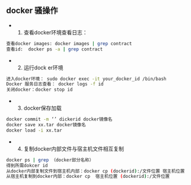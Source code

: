 ## docker 骚操作

* 1. 查看docker环境查看日志：
```bash
查看docker images: docker images | grep contract
查看id:  docker ps -a | grep contract 
```

* 2. 运行dock er环境
```bash
进入docker环境： sudo docker exec -it your_docker_id /bin/bash
Docker 服务日志查看： docker logs -f id
关闭docker：docker stop id
```

* 3. docker保存加载
```bash
docker commit -m ‘’ dickerid docker镜像名
docker save xx.tar docker镜像名
docker load -i xx.tar
```

* 4. 复制docker内部文件与宿主机文件相互复制

```bash
docker ps | grep （docker部分名称）
得到所需dokcer id
从docker内部复制文件到宿主机内部：docker cp (dockerid):/文件位置 宿主机位置
从宿主机复制到docker内部：docker cp  宿主机位置 (dockerid):/文件位置
```

  

  